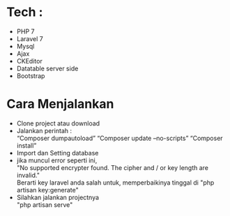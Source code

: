 # Tech :
- PHP 7
- Laravel 7 
- Mysql
- Ajax
- CKEditor
- Datatable server side
- Bootstrap

# Cara Menjalankan
- Clone project atau download
- Jalankan perintah : <br>
“Composer dumpautoload”
“Composer update –no-scripts” 
“Composer install”
- Import dan Setting database
- jika muncul error seperti ini, <br>
"No supported encrypter found. The cipher and / or key length are invalid." <br>
Berarti key laravel anda salah untuk, memperbaikinya tinggal di
"php artisan key:generate"
- Silahkan jalankan projectnya <br>
"php artisan serve"